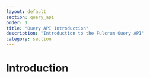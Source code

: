 ```yaml
---
layout: default
section: query_api
order: 1
title: "Query API Introduction"
description: "Introduction to the Fulcrum Query API"
category: section
---
```


# Introduction

